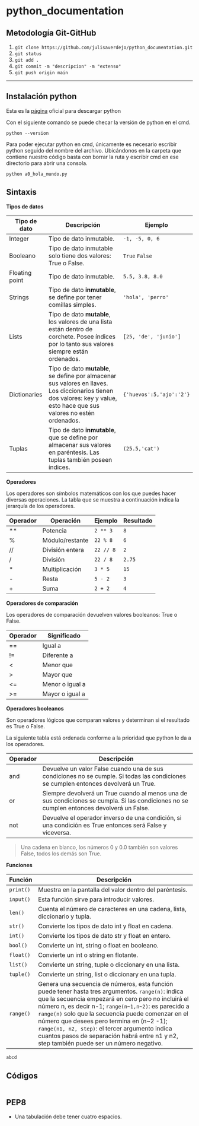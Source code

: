 # python_documentation

## Metodología Git-GitHub

1. `git clone https://github.com/julisaverdejo/python_documentation.git ` 
2. `git status`
3. `git add .`  
4. `git commit -m "descripcion" -m "extenso"`
5. `git push origin main` 

___

## Instalación python

Esta es la [página](https://www.python.org/) oficial para descargar python

Con el siguiente comando se puede checar la versión de python en el cmd.

```
python --version
```

Para poder ejecutar python en cmd, únicamente es necesario escribir python seguido del nombre del archivo. Ubicándonos en la carpeta que contiene nuestro código basta con borrar la ruta y escribir cmd en ese directorio para abrir una consola.

```
python a0_hola_mundo.py
```

 





## Sintaxis

**Tipos de datos**

| Tipo de dato   | Descripción                                                  | Ejemplo                  |
| -------------- | ------------------------------------------------------------ | ------------------------ |
| Integer        | Tipo de dato inmutable.                                      | `-1, -5, 0, 6`           |
| Booleano       | Tipo de dato inmutable solo tiene dos valores: True o False. | `True` `False`           |
| Floating point | Tipo de dato inmutable.                                      | `5.5, 3.8, 8.0`          |
| Strings        | Tipo de dato **inmutable**, se define por tener comillas simples. | `'hola', 'perro'`        |
| Lists          | Tipo de dato **mutable**, los valores de una lista están dentro de corchete. Posee índices por lo tanto sus valores siempre están ordenados. | `[25, 'de', 'junio']`    |
| Dictionaries   | Tipo de dato **mutable**, se define por almacenar sus valores en llaves. Los diccionarios tienen dos valores: key y value, esto hace que sus valores no estén ordenados. | `{'huevos':5,'ajo':'2'}` |
| Tuplas         | Tipo de dato **inmutable**, que se define por almacenar sus valores en paréntesis. Las tuplas también poseen índices. | `(25.5,'cat')`           |

**Operadores**

Los operadores son símbolos matemáticos con los que puedes hacer diversas operaciones. La tabla que se muestra a continuación indica la jerarquía de los operadores.

| Operador | Operación       | Ejemplo   | Resultado |
| -------- | --------------- | --------- | --------- |
| **       | Potencia        | `2 ** 3`  | `8`       |
| %        | Módulo/restante | `22 % 8`  | `6`       |
| //       | División entera | `22 // 8` | `2`       |
| /        | División        | `22 / 8`  | `2.75`    |
| *        | Multiplicación  | `3 * 5`   | `15`      |
| -        | Resta           | `5 - 2`   | `3`       |
| +        | Suma            | `2 + 2`   | `4`       |

**Operadores de comparación**

Los operadores de comparación devuelven valores booleanos: True o False.

| Operador | Significado     |
| -------- | --------------- |
| ==       | Igual a         |
| !=       | Diferente a     |
| <        | Menor que       |
| >        | Mayor que       |
| <=       | Menor o igual a |
| >=       | Mayor o igual a |

**Operadores booleanos**

Son operadores lógicos que comparan valores y determinan si el resultado es True o False.

La siguiente tabla está ordenada conforme a la prioridad que python le da a los operadores.

| Operador | Descripción                                                  |
| -------- | ------------------------------------------------------------ |
| and      | Devuelve un valor False cuando una de sus condiciones no se cumple. Si todas las condiciones se cumplen entonces devolverá un True. |
| or       | Siempre devolverá un True cuando al menos una de sus condiciones se cumpla. Si las condiciones no se cumplen entonces devolverá un False. |
| not      | Devuelve el operador inverso de una condición, si una condición es True entonces será False y viceversa. |

> Una cadena en blanco, los números 0 y 0.0 también son valores False, todos los demás son True.



**Funciones**

| Función   | Descripción                                                  |
| --------- | ------------------------------------------------------------ |
| `print()` | Muestra en la pantalla del valor dentro del paréntesis.      |
| `input()` | Esta función sirve para introducir valores.                  |
| `len()`   | Cuenta el número de caracteres en una cadena, lista, diccionario y tupla. |
| `str()`   | Convierte los tipos de dato int y float en cadena.           |
| `int()`   | Convierte los tipos de dato str y float en entero.           |
| `bool()`  | Convierte un int, string o float en booleano.                |
| `float()` | Convierte un int o string en flotante.                       |
| `list()`  | Convierte un string, tuple o diccionary en una lista.        |
| `tuple()` | Convierte un string, list o diccionary en una tupla.         |
| `range()` | Genera una secuencia de números, esta función puede tener hasta tres argumentos. `range(n)`: indica que la secuencia empezará en cero pero no incluirá el número n, es decir n-1; `range(n~1,n~2)`: es parecido a `range(n)` solo que la secuencia puede comenzar en el número que desees pero termina en (n~2  -1); `range(n1, n2, step)`: el tercer argumento indica cuantos pasos de separación habrá entre n1 y n2, step también puede ser un número negativo. |







```python
abcd
```





## Códigos

```python
```





## PEP8

* Una tabulación debe tener cuatro espacios.



